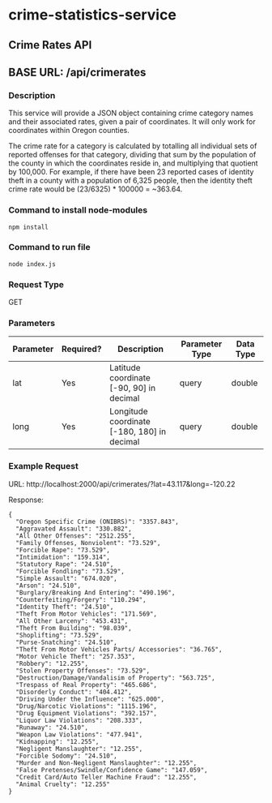 # crime-statistics-service

## Crime Rates API 

## BASE URL: /api/crimerates
### Description
This service will provide a JSON object containing crime category names and their associated rates, given a pair of coordinates. It will only work for coordinates within Oregon counties.

The crime rate for a category is calculated by totalling all individual sets of reported offenses for that category, dividing that sum 
by the population of the county in which the coordinates reside in, and multiplying that quotient by 100,000. For example, if there have been 23 reported cases of identity theft in a county with a population of 6,325 people, then the identity theft crime rate would be (23/6325) * 100000 = ~363.64.  
### Command to install node-modules
`npm install`
### Command to run file
`node index.js`
### Request Type
GET
### Parameters

|Parameter |Required? |Description |Parameter Type |Data Type |
|-------|--------|------------|-------------|---------|
|lat |Yes|Latitude coordinate [-90, 90] in decimal|query|double
|long|Yes|Longitude coordinate [-180, 180] in decimal|query|double

### Example Request
URL: http://localhost:2000/api/crimerates/?lat=43.117&long=-120.22


Response: 
```
{
  "Oregon Specific Crime (ONIBRS)": "3357.843",
  "Aggravated Assault": "330.882",
  "All Other Offenses": "2512.255",
  "Family Offenses, Nonviolent": "73.529",
  "Forcible Rape": "73.529",
  "Intimidation": "159.314",
  "Statutory Rape": "24.510",
  "Forcible Fondling": "73.529",
  "Simple Assault": "674.020",
  "Arson": "24.510",
  "Burglary/Breaking And Entering": "490.196",
  "Counterfeiting/Forgery": "110.294",
  "Identity Theft": "24.510",
  "Theft From Motor Vehicles": "171.569",
  "All Other Larceny": "453.431",
  "Theft From Building": "98.039",
  "Shoplifting": "73.529",
  "Purse-Snatching": "24.510",
  "Theft From Motor Vehicles Parts/ Accessories": "36.765",
  "Motor Vehicle Theft": "257.353",
  "Robbery": "12.255",
  "Stolen Property Offenses": "73.529",
  "Destruction/Damage/Vandalisim of Property": "563.725",
  "Trespass of Real Property": "465.686",
  "Disorderly Conduct": "404.412",
  "Driving Under the Influence": "625.000",
  "Drug/Narcotic Violations": "1115.196",
  "Drug Equipment Violations": "392.157",
  "Liquor Law Violations": "208.333",
  "Runaway": "24.510",
  "Weapon Law Violations": "477.941",
  "Kidnapping": "12.255",
  "Negligent Manslaughter": "12.255",
  "Forcible Sodomy": "24.510",
  "Murder and Non-Negligent Manslaughter": "12.255",
  "False Pretenses/Swindle/Confidence Game": "147.059",
  "Credit Card/Auto Teller Machine Fraud": "12.255",
  "Animal Cruelty": "12.255"
}
```
